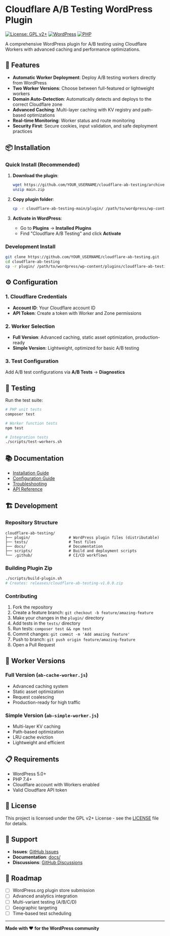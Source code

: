 # Cloudflare A/B Testing WordPress Plugin

[![License: GPL v2+](https://img.shields.io/badge/License-GPL%20v2%2B-blue.svg)](LICENSE)
[![WordPress](https://img.shields.io/badge/WordPress-5.0%2B-blue.svg)](https://wordpress.org)
[![PHP](https://img.shields.io/badge/PHP-7.4%2B-blue.svg)](https://php.net)

A comprehensive WordPress plugin for A/B testing using Cloudflare Workers with advanced caching and performance optimizations.

## 🚀 Features

- **Automatic Worker Deployment**: Deploy A/B testing workers directly from WordPress
- **Two Worker Versions**: Choose between full-featured or lightweight workers
- **Domain Auto-Detection**: Automatically detects and deploys to the correct Cloudflare zone
- **Advanced Caching**: Multi-layer caching with KV registry and path-based optimizations
- **Real-time Monitoring**: Worker status and route monitoring
- **Security First**: Secure cookies, input validation, and safe deployment practices

## 📦 Installation

### Quick Install (Recommended)

1. **Download the plugin**:
   ```bash
   wget https://github.com/YOUR_USERNAME/cloudflare-ab-testing/archive/main.zip
   unzip main.zip
   ```

2. **Copy plugin folder**:
   ```bash
   cp -r cloudflare-ab-testing-main/plugin/ /path/to/wordpress/wp-content/plugins/cloudflare-ab-testing/
   ```

3. **Activate in WordPress**:
   - Go to **Plugins** → **Installed Plugins**
   - Find "Cloudflare A/B Testing" and click **Activate**

### Development Install

```bash
git clone https://github.com/YOUR_USERNAME/cloudflare-ab-testing.git
cd cloudflare-ab-testing
cp -r plugin/ /path/to/wordpress/wp-content/plugins/cloudflare-ab-testing/
```

## ⚙️ Configuration

### 1. Cloudflare Credentials
- **Account ID**: Your Cloudflare account ID
- **API Token**: Create a token with Worker and Zone permissions

### 2. Worker Selection
- **Full Version**: Advanced caching, static asset optimization, production-ready
- **Simple Version**: Lightweight, optimized for basic A/B testing

### 3. Test Configuration
Add A/B test configurations via **A/B Tests** → **Diagnostics**

## 🧪 Testing

Run the test suite:

```bash
# PHP unit tests
composer test

# Worker function tests  
npm test

# Integration tests
./scripts/test-workers.sh
```

## 📚 Documentation

- [Installation Guide](docs/installation.md)
- [Configuration Guide](docs/configuration.md)
- [Troubleshooting](docs/troubleshooting.md)
- [API Reference](docs/api-reference.md)

## 🏗️ Development

### Repository Structure

```
cloudflare-ab-testing/
├── plugin/                 # WordPress plugin files (distributable)
├── tests/                  # Test files
├── docs/                   # Documentation  
├── scripts/                # Build and deployment scripts
└── .github/                # CI/CD workflows
```

### Building Plugin Zip

```bash
./scripts/build-plugin.sh
# Creates: releases/cloudflare-ab-testing-v1.0.0.zip
```

### Contributing

1. Fork the repository
2. Create a feature branch: `git checkout -b feature/amazing-feature`
3. Make your changes in the `plugin/` directory
4. Add tests in the `tests/` directory
5. Run tests: `composer test && npm test`
6. Commit changes: `git commit -m 'Add amazing feature'`
7. Push to branch: `git push origin feature/amazing-feature`
8. Open a Pull Request

## 🔧 Worker Versions

### Full Version (`ab-cache-worker.js`)
- Advanced caching system
- Static asset optimization
- Request coalescing
- Production-ready for high traffic

### Simple Version (`ab-simple-worker.js`)  
- Multi-layer KV caching
- Path-based optimization
- LRU cache eviction
- Lightweight and efficient

## 📋 Requirements

- WordPress 5.0+
- PHP 7.4+
- Cloudflare account with Workers enabled
- Valid Cloudflare API token

## 📝 License

This project is licensed under the GPL v2+ License - see the [LICENSE](LICENSE) file for details.

## 🤝 Support

- **Issues**: [GitHub Issues](https://github.com/YOUR_USERNAME/cloudflare-ab-testing/issues)
- **Documentation**: [docs/](docs/)
- **Discussions**: [GitHub Discussions](https://github.com/YOUR_USERNAME/cloudflare-ab-testing/discussions)

## 🎯 Roadmap

- [ ] WordPress.org plugin store submission
- [ ] Advanced analytics integration
- [ ] Multi-variant testing (A/B/C/D)
- [ ] Geographic targeting
- [ ] Time-based test scheduling

---

**Made with ❤️ for the WordPress community**